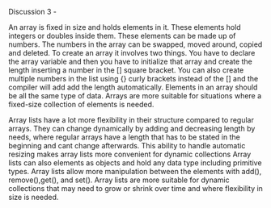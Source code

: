 Discussion 3 - 

An array is fixed in size and holds elements in it. These elements hold integers or doubles inside them. These elements can be made up of numbers. The numbers in the array can be swapped, moved around, copied and deleted. To create an array it involves two things. You have to declare the array variable and then you have to initialize that array and create the length inserting a number in the [] square bracket. You can also create multiple numbers in the list using {} curly brackets instead of the [] and the compiler will add add the length automatically. Elements in an array should be all the same type of data. Arrays are more suitable for situations where a fixed-size collection of elements is needed. 

Array lists have a lot more flexibility in their structure compared to regular arrays. They can change dynamically by adding and decreasing length by needs, where regular arrays have a length that has to be stated in the beginning and cant change afterwards. This ability to handle automatic resizing makes array lists more convenient for dynamic collections Array lists can also elements as objects and hold any data type including primitive types. Array lists allow more manipulation between the elements with add(), remove(),get(), and set(). Array lists are more suitable for dynamic collections that may need to grow or shrink over time and where flexibility in size is needed.

